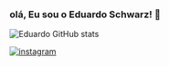 ### olá, Eu sou o Eduardo Schwarz! 🫡

![Eduardo GitHub stats](https://github-readme-stats.vercel.app/api?username=oSchwarzz&show_icons=true&theme=merko)

[![instagram](https://img.shields.io/badge/Instagram-E4405F?style=for-the-badge&logo=instagram&logoColor=white)](https://www.instagram.com/edu_sch/)
